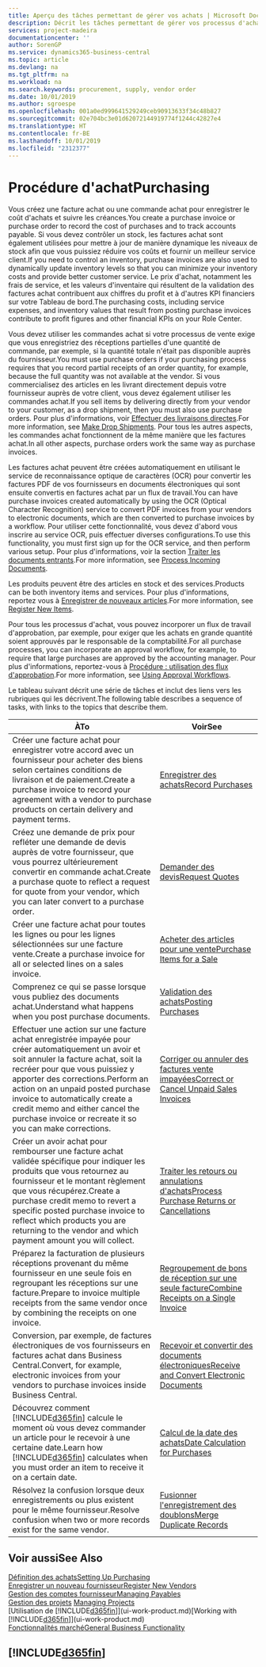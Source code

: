 ```yaml
---
title: Aperçu des tâches permettant de gérer vos achats | Microsoft Docs
description: Décrit les tâches permettant de gérer vos processus d'achat ou d'approvisionnement, y compris le fonctionnement des factures achat et des commandes achat.
services: project-madeira
documentationcenter: ''
author: SorenGP
ms.service: dynamics365-business-central
ms.topic: article
ms.devlang: na
ms.tgt_pltfrm: na
ms.workload: na
ms.search.keywords: procurement, supply, vendor order
ms.date: 10/01/2019
ms.author: sgroespe
ms.openlocfilehash: 001a0ed999641529249ceb90913633f34c48b827
ms.sourcegitcommit: 02e704bc3e01d62072144919774f1244c42827e4
ms.translationtype: HT
ms.contentlocale: fr-BE
ms.lasthandoff: 10/01/2019
ms.locfileid: "2312377"
---
```

# <a name="purchasing"></a><span data-ttu-id="df52d-103">Procédure d'achat</span><span class="sxs-lookup"><span data-stu-id="df52d-103">Purchasing</span></span>
<span data-ttu-id="df52d-104">Vous créez une facture achat ou une commande achat pour enregistrer le coût d'achats et suivre les créances.</span><span class="sxs-lookup"><span data-stu-id="df52d-104">You create a purchase invoice or purchase order to record the cost of purchases and to track accounts payable.</span></span> <span data-ttu-id="df52d-105">Si vous devez contrôler un stock, les factures achat sont également utilisées pour mettre à jour de manière dynamique les niveaux de stock afin que vous puissiez réduire vos coûts et fournir un meilleur service client.</span><span class="sxs-lookup"><span data-stu-id="df52d-105">If you need to control an inventory, purchase invoices are also used to dynamically update inventory levels so that you can minimize your inventory costs and provide better customer service.</span></span> <span data-ttu-id="df52d-106">Le prix d'achat, notamment les frais de service, et les valeurs d'inventaire qui résultent de la validation des factures achat contribuent aux chiffres du profit et à d'autres KPI financiers sur votre Tableau de bord.</span><span class="sxs-lookup"><span data-stu-id="df52d-106">The purchasing costs, including service expenses, and inventory values that result from posting purchase invoices contribute to profit figures and other financial KPIs on your Role Center.</span></span>

<span data-ttu-id="df52d-107">Vous devez utiliser les commandes achat si votre processus de vente exige que vous enregistriez des réceptions partielles d'une quantité de commande, par exemple, si la quantité totale n'était pas disponible auprès du fournisseur.</span><span class="sxs-lookup"><span data-stu-id="df52d-107">You must use purchase orders if your purchasing process requires that you record partial receipts of an order quantity, for example, because the full quantity was not available at the vendor.</span></span> <span data-ttu-id="df52d-108">Si vous commercialisez des articles en les livrant directement depuis votre fournisseur auprès de votre client, vous devez également utiliser les commandes achat.</span><span class="sxs-lookup"><span data-stu-id="df52d-108">If you sell items by delivering directly from your vendor to your customer, as a drop shipment, then you must also use purchase orders.</span></span> <span data-ttu-id="df52d-109">Pour plus d'informations, voir [Effectuer des livraisons directes](sales-how-drop-shipment.md).</span><span class="sxs-lookup"><span data-stu-id="df52d-109">For more information, see [Make Drop Shipments](sales-how-drop-shipment.md).</span></span> <span data-ttu-id="df52d-110">Pour tous les autres aspects, les commandes achat fonctionnent de la même manière que les factures achat.</span><span class="sxs-lookup"><span data-stu-id="df52d-110">In all other aspects, purchase orders work the same way as purchase invoices.</span></span>

<span data-ttu-id="df52d-111">Les factures achat peuvent être créées automatiquement en utilisant le service de reconnaissance optique de caractères (OCR) pour convertir les factures PDF de vos fournisseurs en documents électroniques qui sont ensuite convertis en factures achat par un flux de travail.</span><span class="sxs-lookup"><span data-stu-id="df52d-111">You can have purchase invoices created automatically by using the OCR (Optical Character Recognition) service to convert PDF invoices from your vendors to electronic documents, which are then converted to purchase invoices by a workflow.</span></span> <span data-ttu-id="df52d-112">Pour utiliser cette fonctionnalité, vous devez d'abord vous inscrire au service OCR, puis effectuer diverses configurations.</span><span class="sxs-lookup"><span data-stu-id="df52d-112">To use this functionality, you must first sign up for the OCR service, and then perform various setup.</span></span> <span data-ttu-id="df52d-113">Pour plus d'informations, voir la section [Traiter les documents entrants](across-process-income-documents.md).</span><span class="sxs-lookup"><span data-stu-id="df52d-113">For more information, see [Process Incoming Documents](across-process-income-documents.md).</span></span>      

<span data-ttu-id="df52d-114">Les produits peuvent être des articles en stock et des services.</span><span class="sxs-lookup"><span data-stu-id="df52d-114">Products can be both inventory items and services.</span></span> <span data-ttu-id="df52d-115">Pour plus d'informations, reportez vous à [Enregistrer de nouveaux articles](inventory-how-register-new-items.md).</span><span class="sxs-lookup"><span data-stu-id="df52d-115">For more information, see [Register New Items](inventory-how-register-new-items.md).</span></span>

<span data-ttu-id="df52d-116">Pour tous les processus d'achat, vous pouvez incorporer un flux de travail d'approbation, par exemple, pour exiger que les achats en grande quantité soient approuvés par le responsable de la comptabilité.</span><span class="sxs-lookup"><span data-stu-id="df52d-116">For all purchase processes, you can incorporate an approval workflow, for example, to require that large purchases are approved by the accounting manager.</span></span> <span data-ttu-id="df52d-117">Pour plus d'informations, reportez-vous à [Procédure : utilisation des flux d'approbation](across-how-use-approval-workflows.md).</span><span class="sxs-lookup"><span data-stu-id="df52d-117">For more information, see [Using Approval Workflows](across-how-use-approval-workflows.md).</span></span>

<span data-ttu-id="df52d-118">Le tableau suivant décrit une série de tâches et inclut des liens vers les rubriques qui les décrivent.</span><span class="sxs-lookup"><span data-stu-id="df52d-118">The following table describes a sequence of tasks, with links to the topics that describe them.</span></span>

| <span data-ttu-id="df52d-119">À</span><span class="sxs-lookup"><span data-stu-id="df52d-119">To</span></span> | <span data-ttu-id="df52d-120">Voir</span><span class="sxs-lookup"><span data-stu-id="df52d-120">See</span></span> |
| --- | --- |
| <span data-ttu-id="df52d-121">Créer une facture achat pour enregistrer votre accord avec un fournisseur pour acheter des biens selon certaines conditions de livraison et de paiement.</span><span class="sxs-lookup"><span data-stu-id="df52d-121">Create a purchase invoice to record your agreement with a vendor to purchase products on certain delivery and payment terms.</span></span> |[<span data-ttu-id="df52d-122">Enregistrer des achats</span><span class="sxs-lookup"><span data-stu-id="df52d-122">Record Purchases</span></span>](purchasing-how-record-purchases.md) |
|<span data-ttu-id="df52d-123">Créez une demande de prix pour refléter une demande de devis auprès de votre fournisseur, que vous pourrez ultérieurement convertir en commande achat.</span><span class="sxs-lookup"><span data-stu-id="df52d-123">Create a purchase quote to reflect a request for quote from your vendor, which you can later convert to a purchase order.</span></span>|[<span data-ttu-id="df52d-124">Demander des devis</span><span class="sxs-lookup"><span data-stu-id="df52d-124">Request Quotes</span></span>](purchasing-how-request-quotes.md)|
| <span data-ttu-id="df52d-125">Créer une facture achat pour toutes les lignes ou pour les lignes sélectionnées sur une facture vente.</span><span class="sxs-lookup"><span data-stu-id="df52d-125">Create a purchase invoice for all or selected lines on a sales invoice.</span></span> |[<span data-ttu-id="df52d-126">Acheter des articles pour une vente</span><span class="sxs-lookup"><span data-stu-id="df52d-126">Purchase Items for a Sale</span></span>](purchasing-how-purchase-products-sale.md) |
|<span data-ttu-id="df52d-127">Comprenez ce qui se passe lorsque vous publiez des documents achat.</span><span class="sxs-lookup"><span data-stu-id="df52d-127">Understand what happens when you post purchase documents.</span></span>|[<span data-ttu-id="df52d-128">Validation des achats</span><span class="sxs-lookup"><span data-stu-id="df52d-128">Posting Purchases</span></span>](ui-post-purchases.md)|
| <span data-ttu-id="df52d-129">Effectuer une action sur une facture achat enregistrée impayée pour créer automatiquement un avoir et soit annuler la facture achat, soit la recréer pour que vous puissiez y apporter des corrections.</span><span class="sxs-lookup"><span data-stu-id="df52d-129">Perform an action on an unpaid posted purchase invoice to automatically create a credit memo and either cancel the purchase invoice or recreate it so you can make corrections.</span></span> |[<span data-ttu-id="df52d-130">Corriger ou annuler des factures vente impayées</span><span class="sxs-lookup"><span data-stu-id="df52d-130">Correct or Cancel Unpaid Sales Invoices</span></span>](purchasing-how-correct-cancel-unpaid-purchase-invoices.md) |
| <span data-ttu-id="df52d-131">Créer un avoir achat pour rembourser une facture achat validée spécifique pour indiquer les produits que vous retournez au fournisseur et le montant règlement que vous récupérez.</span><span class="sxs-lookup"><span data-stu-id="df52d-131">Create a purchase credit memo to revert a specific posted purchase invoice to reflect which products you are returning to the vendor and which payment amount you will collect.</span></span> |[<span data-ttu-id="df52d-132">Traiter les retours ou annulations d'achats</span><span class="sxs-lookup"><span data-stu-id="df52d-132">Process Purchase Returns or Cancellations</span></span>](purchasing-how-register-new-vendors.md) |
|<span data-ttu-id="df52d-133">Préparez la facturation de plusieurs réceptions provenant du même fournisseur en une seule fois en regroupant les réceptions sur une facture.</span><span class="sxs-lookup"><span data-stu-id="df52d-133">Prepare to invoice multiple receipts from the same vendor once by combining the receipts on one invoice.</span></span>|[<span data-ttu-id="df52d-134">Regroupement de bons de réception sur une seule facture</span><span class="sxs-lookup"><span data-stu-id="df52d-134">Combine Receipts on a Single Invoice</span></span>](purchasing-how-to-combine-receipts.md)|
|<span data-ttu-id="df52d-135">Conversion, par exemple, de factures électroniques de vos fournisseurs en factures achat dans Business Central.</span><span class="sxs-lookup"><span data-stu-id="df52d-135">Convert, for example, electronic invoices from your vendors to purchase invoices inside Business Central.</span></span>|[<span data-ttu-id="df52d-136">Recevoir et convertir des documents électroniques</span><span class="sxs-lookup"><span data-stu-id="df52d-136">Receive and Convert Electronic Documents</span></span>](purchasing-how-to-receive-and-convert-electronic-documents.md)|
| <span data-ttu-id="df52d-137">Découvrez comment [!INCLUDE[d365fin](includes/d365fin_md.md)] calcule le moment où vous devez commander un article pour le recevoir à une certaine date.</span><span class="sxs-lookup"><span data-stu-id="df52d-137">Learn how [!INCLUDE[d365fin](includes/d365fin_md.md)] calculates when you must order an item to receive it on a certain date.</span></span>|[<span data-ttu-id="df52d-138">Calcul de la date des achats</span><span class="sxs-lookup"><span data-stu-id="df52d-138">Date Calculation for Purchases</span></span>](purchasing-date-calculation-for-purchases.md)|
|<span data-ttu-id="df52d-139">Résolvez la confusion lorsque deux enregistrements ou plus existent pour le même fournisseur.</span><span class="sxs-lookup"><span data-stu-id="df52d-139">Resolve confusion when two or more records exist for the same vendor.</span></span>|[<span data-ttu-id="df52d-140">Fusionner l'enregistrement des doublons</span><span class="sxs-lookup"><span data-stu-id="df52d-140">Merge Duplicate Records</span></span>](sales-how-merge-duplicate-records.md)|

## <a name="see-also"></a><span data-ttu-id="df52d-141">Voir aussi</span><span class="sxs-lookup"><span data-stu-id="df52d-141">See Also</span></span>
[<span data-ttu-id="df52d-142">Définition des achats</span><span class="sxs-lookup"><span data-stu-id="df52d-142">Setting Up Purchasing</span></span>](purchasing-setup-purchasing.md)  
[<span data-ttu-id="df52d-143">Enregistrer un nouveau fournisseur</span><span class="sxs-lookup"><span data-stu-id="df52d-143">Register New Vendors</span></span>](purchasing-how-register-new-vendors.md)  
[<span data-ttu-id="df52d-144">Gestion des comptes fournisseur</span><span class="sxs-lookup"><span data-stu-id="df52d-144">Managing Payables</span></span>](payables-manage-payables.md)  
<span data-ttu-id="df52d-145">[Gestion des projets](projects-manage-projects.md)  </span><span class="sxs-lookup"><span data-stu-id="df52d-145">[Managing Projects](projects-manage-projects.md)  </span></span>  
<span data-ttu-id="df52d-146">[Utilisation de [!INCLUDE[d365fin](includes/d365fin_md.md)]](ui-work-product.md)</span><span class="sxs-lookup"><span data-stu-id="df52d-146">[Working with [!INCLUDE[d365fin](includes/d365fin_md.md)]](ui-work-product.md)</span></span>  
[<span data-ttu-id="df52d-147">Fonctionnalités marché</span><span class="sxs-lookup"><span data-stu-id="df52d-147">General Business Functionality</span></span>](ui-across-business-areas.md)

## [!INCLUDE[d365fin](includes/free_trial_md.md)]  
